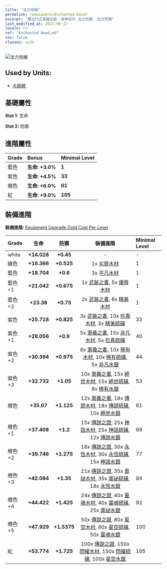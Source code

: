 ```yaml
---
title: "法力兜帽"
permalink: /equipment/Enchanted Hood/
excerpt: "魔法门之英雄无敌：战争纪元 法力兜帽. 法力兜帽"
last_modified_at: 2021-06-22
locale: cn
ref: "Enchanted Hood.md"
toc: false
classes: wide
---
```


  ![法力兜帽](/images/e/e_6012.png)

## Used by Units:

* [大妖精](/cn/units/Gremlin/) 


## 基礎屬性
 **Stat 1:** 生命

 **Stat 2:** 防禦

## 進階屬性

  |     Grade    |   Bonus | Minimal Level | 
  |:-------------|:--------|:--------------| 
  | 藍色 | **生命: +3.0%** | **1** | 
  | 紫色 | **生命: +4.5%** | **33** | 
  | 橙色 | **生命: +6.0%** | **61** | 
  | 紅 | **生命: +9.0%** | **105** | 


## 裝備進階
 **裝備進階:** [Equipment Upgrade Gold Cost Per Level](/equipment/EquipmentUpgradeCostPerLevel/) 

  |          Grade      | 生命 | 防禦 | 裝備進階 | Minimal Level |
  |:--------------------|:---------:|:---------:|:----------------:|:--------------|
  | white | **+14.028** | **+0.45** | - | - |
  | 綠色 | **+16.366** | **+0.525** | 1x [劣質木材](/cn/Items/mat_1/) | 1 |
  | 藍色 | **+18.704** | **+0.6** | 3x [平凡木材](/cn/Items/mat_7/) | 1 |
  | 藍色 +1 | **+21.042** | **+0.675** | 1x [武裝之書](/cn/Items/mat_18/), 5x [優質木材](/cn/Items/mat_13/) | 1 |
  | 藍色 +2 | **+23.38** | **+0.75** | 2x [武裝之書](/cn/Items/mat_25/), 8x [精美木材](/cn/Items/mat_20/) | 1 |
  | 紫色 | **+25.718** | **+0.825** | 3x [武裝之書](/cn/Items/mat_32/), 10x [珍貴木材](/cn/Items/mat_27/), 3x [精美硫磺](/cn/Items/mat_22/) | 33 |
  | 紫色 +1 | **+28.056** | **+0.9** | 5x [奧義之書](/cn/Items/mat_39/), 15x [非凡木材](/cn/Items/mat_34/), 5x [珍貴硫磺](/cn/Items/mat_29/) | 40 |
  | 紫色 +2 | **+30.394** | **+0.975** | 8x [奧義之書](/cn/Items/mat_46/), 10x [稀有木材](/cn/Items/mat_41/), 10x [稀有硫磺](/cn/Items/mat_43/), 5x [非凡水銀](/cn/Items/mat_35/) | 44 |
  | 紫色 +3 | **+32.732** | **+1.05** | 10x [奧義之書](/cn/Items/mat_53/), 15x [絕世木材](/cn/Items/mat_48/), 15x [絕世硫磺](/cn/Items/mat_50/), 8x [稀有水銀](/cn/Items/mat_42/) | 53 |
  | 橙色 | **+35.07** | **+1.125** | 12x [奧義之書](/cn/Items/mat_60/), 18x [傳說木材](/cn/Items/mat_55/), 18x [傳說硫磺](/cn/Items/mat_57/), 10x [絕世水銀](/cn/Items/mat_49/) | 61 |
  | 橙色 +1 | **+37.408** | **+1.2** | 15x [傳說之證](/cn/Items/mat_67/), 25x [神話木材](/cn/Items/mat_62/), 25x [神話硫磺](/cn/Items/mat_64/), 12x [傳說水銀](/cn/Items/mat_56/) | 69 |
  | 橙色 +2 | **+39.746** | **+1.275** | 18x [傳說之證](/cn/Items/mat_74/), 30x [永恆木材](/cn/Items/mat_69/), 30x [永恆硫磺](/cn/Items/mat_71/), 15x [神話水銀](/cn/Items/mat_63/) | 77 |
  | 橙色 +3 | **+42.084** | **+1.35** | 21x [傳說之證](/cn/Items/mat_81/), 35x [奧祕木材](/cn/Items/mat_76/), 35x [奧祕硫磺](/cn/Items/mat_78/), 18x [永恆水銀](/cn/Items/mat_70/) | 84 |
  | 橙色 +4 | **+44.422** | **+1.425** | 24x [傳說之證](/cn/Items/mat_88/), 40x [靈魂木材](/cn/Items/mat_83/), 40x [靈魂硫磺](/cn/Items/mat_85/), 25x [奧祕水銀](/cn/Items/mat_77/) | 92 |
  | 橙色 +5 | **+47.929** | **+1.5375** | 50x [傳說之證](/cn/Items/mat_95/), 80x [星空木材](/cn/Items/mat_90/), 80x [星空硫磺](/cn/Items/mat_92/), 50x [靈魂水銀](/cn/Items/mat_84/) | 100 |
  | 紅 | **+53.774** | **+1.725** | 100x [傳說之證](/cn/Items/mat_102/), 150x [閃耀木材](/cn/Items/mat_97/), 150x [閃耀硫磺](/cn/Items/mat_99/), 100x [星空水銀](/cn/Items/mat_91/) | 105 |

